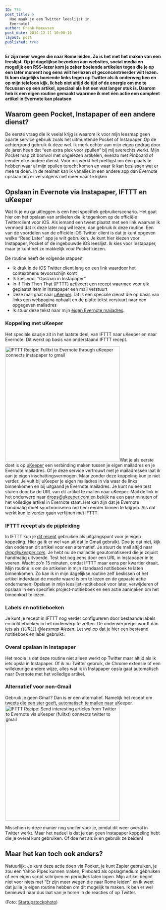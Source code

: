 ```yaml
---
ID: 774
post_title: >
  Hoe maak je een Twitter leeslijst in
  Evernote?
author: Frank Meeuwsen
post_date: 2014-12-11 10:00:16
layout: post
published: true
---
```

<strong>Er zijn meer wegen die naar Rome leiden. Zo is het met het maken van een leeslijst. Op je dagelijkse bezoeken aan websites, social media en mogelijk een RSS-lezer kom je zeker boeiende artikelen tegen die je op een later moment nog eens wilt herlezen of geconcentreerder wilt lezen. Ik kom dagelijks boeiende links tegen op Twitter als ik onderweg ben en op mijn telefoon kijk. Ik heb niet altijd de tijd of de energie om me te focussen op een artikel, speciaal als het een wat langer stuk is. Daarom heb ik een eigen routine gemaakt waarmee ik met één actie een compleet artikel in Evernote kan plaatsen</strong>
<!--more-->
<h2>Waarom geen Pocket, Instapaper of een andere dienst?</h2>
De eerste vraag die ik veelal krijg is waarom ik voor mijn leesmap geen aparte service gebruik zoals het uitmuntende Pocket of Instapaper. Op de achtergrond gebruik ik deze wel. Ik merk echter aan mijn eigen gedrag door de jaren heen dat “een extra plek voor spullen” bij mij averechts werkt. Mijn Pocket map zit bomvol met ongelezen artikelen, evenzo met Pinboard of eender elke andere dienst. Voor mij werkt het prettigst om één plaats te hebben waar al mijn spullen terecht komen en waar ik kan beslissen wat er mee te doen. In de realiteit kan ik vanalles in een andere app dan Evernote opslaan om er vervolgens niet meer naar te kijken
<h2>Opslaan in Evernote via Instapaper, IFTTT en uKeeper</h2>
Wat ik je nu ga uitleggen is een heel specifiek gebruikerscenario. Het gaat hier om het opslaan van artikelen die ik tegenkom op de officiële Twitterclient voor iOS. Als iemand een tweet plaatst met een link waarvan ik vermoed dat ik deze later nog wil lezen, dan gebruik ik deze routine.
Een van de voordelen van de officiële iOS Twitter client is dat je kunt opgeven welke “Read Later” app je wilt gebruiken. Je kunt hier kiezen voor Instapaper, Pocket of de ingebouwde iOS leeslijst. Ik kies voor Instapaper, maar je kunt net zo makkelijk voor Pocket kiezen.

De routine heeft de volgende stappen:
<ul>
	<li>Ik druk in de iOS Twitter client lang op een link waardoor het contextmenu tevoorschijn komt</li>
	<li>Ik kies voor “Opslaan in Instapaper”</li>
	<li>In If This Then That (IFTTT) activeert een recept waarmee voor elk geplaatst item in Instapaper een mail verstuurt</li>
	<li>Deze mail gaat naar <a href="http://www.ukeeper.com/">uKeeper</a>. Dit is een speciale dienst die op basis van links een webpagina ophaalt en de platte tekst verstuurt naar een opgegeven mailadres</li>
	<li>Ik stuur deze tekst naar mijn <a href="http://allesonthouden.nl/evernote-en-email/">eigen Evernote mailadres</a>.</li>
</ul>
<h3>Koppeling met uKeeper</h3>
Het speciale sausje zit in het laatste deel, van IFTTT naar uKeeper en naar Evernote. Dit werkt op basis van onderstaand IFTTT recept.

<a id="embed_recipe-228439" class="embed_recipe embed_recipe-l_35" href="https://ifttt.com/view_embed_recipe/228439-fulltxt-to-evernote-through-ukeeper" target="_blank"><img style="max-width: 100%;" src="https://ifttt.com/recipe_embed_img/228439" alt="IFTTT Recipe: Fulltxt to Evernote through uKeeper connects instapaper to gmail" width="370px" /></a><script src="//ifttt.com/assets/embed_recipe.js" async="" type="text/javascript"></script>Wat je als eerste doet is op <a href="http://www.ukeeper.com/">uKeeper</a> een verbinding maken tussen je eigen mailadres en je Evernote mailadres. Of je deze service vertrouwt met je mailadressen laat ik aan je eigen inschattingsvermogen. Maar zonder deze koppeling kun je niet verder. Je vult bij uKeeper je eigen mailadres in via waar de links binnenkomen en bij uitgaand je Evernote mailadres. Je kunt nu een test sturen door bv de URL van dit artikel te mailen naar uKeeper. Mail de link in het onderwerp naar drops@ukeeper.com en bekijk na een paar minuten of het volledige artikel in Evernote staat. Het kan zijn dat je Evernote handmatig moet synchroniseren om hem eerder binnen te krijgen. Als dat werkt kun je verder gaan verfijnen met IFTTT.

<h3>IFTTT recept als de pijpleiding</h3>

In IFTTT kun je <a href="https://ifttt.com/recipes/228439-fulltxt-to-evernote-through-ukeeper">dit recept</a> gebruiken als uitgangspunt voor je eigen koppeling. Hier ga ik er wel van uit dat je Gmail gebruikt. Doe je dat niet, kijk dan onderaan dit artikel voor een alternatief. Je stuurt de mail altijd naar <em>drop@ukeeper.com</em>. Je hebt nu de mailactie geautomatiseerd die je zojuist handmatig uitvoerde. Test het nog eens door een URL in Instapaper in te voeren. Wacht zo’n 15 minuten, omdat IFTTT maar eens per kwartier draait. Mijn routine is om de artikelen in mijn standaard notitieboek te laten binnenkomen. Zo kan ik in mijn dagelijkse routine zelf beslissen of het artikel inderdaad de moeite waard is om te lezen en de gepaste actie ondernemen: Opslaan in mijn leeslijst-notitieboek voor later, verwijderen of opslaan in een specifiek project-notitieboek en een actie aanmaken om het binnenkort te lezen.

<h3>Labels en notitieboeken</h3>

Je kunt je recept in IFTTT nog verder configureren door bestaande labels en notitieboeken in het onderwerp te zetten. De onderwerpregel wordt dan iets als <em>{{URL}} @leesmap #lezen</em>. Let wel op dat je hier een bestaand notitieboek en label gebruikt.

<h3>Overal opslaan in Instapaper</h3>

Het mooie is dat deze routine niet alleen werkt op Twitter maar altijd als ik iets opsla in Instapaper. Of ik nu Twitter gebruik, de Chrome extensie of een willekeurige andere wijze, alles wat ik in Instapaper opsla gaat automatisch naar Evernote met het volledige artikel.

<h3>Alternatief voor non-Gmail</h3>

Gebruik je geen Gmail? Dan is er een alternatief. Namelijk het recept om tweets die een ster geeft, automatisch te mailen naar uKeeper. <a id="embed_recipe-228446" class="embed_recipe embed_recipe-l_72" href="https://ifttt.com/view_embed_recipe/228446-send-interesting-articles-from-twitter-to-evernote-via-ukeeper-fulltxt" target="_blank"><img style="max-width: 100%;" src="https://ifttt.com/recipe_embed_img/228446" alt="IFTTT Recipe: Send interesting articles from Twitter to Evernote via uKeeper (fulltxt) connects twitter to gmail" width="370px" /></a><script src="//ifttt.com/assets/embed_recipe.js" async="" type="text/javascript"></script>

Misschien is deze manier nog sneller voor je, omdat dit weer overal in Twitter werkt. Maar het nadeel is dat je dan geen Instapaper koppeling hebt die je overal kunt gebruiken. Of doe net als ik en gebruik ze beiden!
<h2>Maar het kan toch ook anders?</h2>
Natuurlijk. Je kunt deze actie doen via Pocket, je kunt Zapier gebruiken, je zou een Yahoo Pipes kunnen maken, Pinboard als opslagmedium gebruiken of een eigen script schrijven en periodiek laten lopen. Mijn artikel begint niet voor niets met “Er zijn meer wegen die naar Rome leiden” en ik weet dat jullie je eigen routine hebben om dit mogelijk te maken. Ik ben er wel benieuwd naar dus laat van je horen in de reacties of op Twitter.

(Foto: <a href="http://startupstockphotos.com/">Startupstockphoto</a>)
